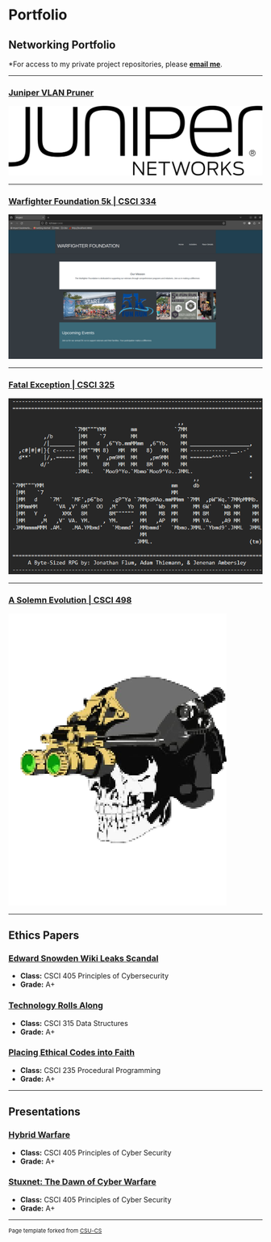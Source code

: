 
Portfolio
=========

Networking Portfolio
--------------------

*For access to my private project repositories, please **[email me](https://mail.google.com/mail/?view=cm&source=mailto&to=thiemann.adam@gmail.com&su=Github_Access)**.


---
### [Juniper VLAN Pruner](project1.md)

![VLAN Pruning](images/juniper_networks_logo.png)

---
### [Warfighter Foundation 5k | CSCI 334](project2.md)

![menu](images/warfighter5k.png)

---
### [Fatal Exception | CSCI 325](project3.md)

![Fatal Exception](images/Title.png)

---
### [A Solemn Evolution | CSCI 498](project4.md)

![A Solemn Evolution](images/skull.png)

---

Ethics Papers
-------------

### [Edward Snowden Wiki Leaks Scandal](https://1drv.ms/b/s!Aofa4H6h1GyzgY4sqRGIHozFOfjy4A?e=7N53Ng)

-   **Class:**  CSCI 405 Principles of Cybersecurity
-   **Grade:** A+

### [Technology Rolls Along](https://1drv.ms/b/s!Aofa4H6h1GyzgY4m2C_Rp8a8cbMT_A?e=hNcyRD)

-   **Class:** CSCI 315 Data Structures
-   **Grade:** A+

### [Placing Ethical Codes into Faith](./pdf/Ethics_v4.pdf)

-   **Class:** CSCI 235 Procedural Programming 
-   **Grade:** A+

---

Presentations
-------------

### [Hybrid Warfare](https://1drv.ms/p/s!Aofa4H6h1GyzgY4pWT64OkoOW6_r1g?e=kr7G1I)

- **Class:** CSCI 405 Principles of Cyber Security
- **Grade:** A+


### [Stuxnet: The Dawn of Cyber Warfare](https://1drv.ms/p/s!Aofa4H6h1GyzgY4qXPuC5JNuiaE2ZQ?e=fAwvby)

- **Class:** CSCI 405 Principles of Cyber Security
- **Grade:** A+

---

<p style="font-size:11px">Page template forked from <a href="https://github.com/csu-cs/csci-portfolio">CSU-CS</a></p>
<!-- Remove above link if you don't want to attributive -->

